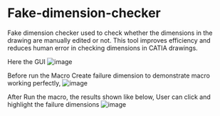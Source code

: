# Fake-dimension-checker
Fake dimension checker used to check whether the dimensions in the drawing are manually edited or not. This tool improves efficiency and reduces human error in checking dimensions in CATIA drawings.

Here the GUI
![image](https://github.com/user-attachments/assets/99be41da-a1f1-4735-952e-fb9b5ca0c6db)

Before run the Macro Create failure dimension to demonstrate macro working perfectly,
![image](https://github.com/user-attachments/assets/e295f5b7-5d1c-48fe-b660-7150f6389b81)

After Run the macro, the results shown like below, User can click and highlight the failure dimensions
![image](https://github.com/user-attachments/assets/a2373d35-2622-46cf-b829-129160cc97ef)

